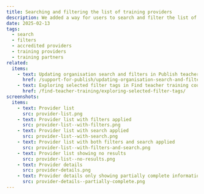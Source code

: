 ```yaml
---
title: Searching and filtering the list of training providers
description: We added a way for users to search and filter the list of training providers
date: 2025-02-13
tags:
  - search
  - filters
  - accredited providers
  - training providers
  - training partners
related:
  items:
    - text: Updating organisation search and filters in Publish teacher training courses support console
      href: /support-for-publish/updating-organisation-search-and-filters/
    - text: Exploring selected filter tags in Find teacher training courses
      href: /find-teacher-training/exploring-selected-filter-tags/
screenshots:
  items:
    - text: Provider list
      src: provider-list.png
    - text: Provider list with filters applied
      src: provider-list--with-filters.png
    - text: Provider list with search applied
      src: provider-list--with-search.png
    - text: Provider list with both filters and search applied
      src: provider-list--with-filters-and-search.png
    - text: Provider list showing no results
      src: provider-list--no-results.png
    - text: Provider details
      src: provider-details.png
    - text: Provider details only showing partially complete information
      src: provider-details--partially-complete.png
---
```

